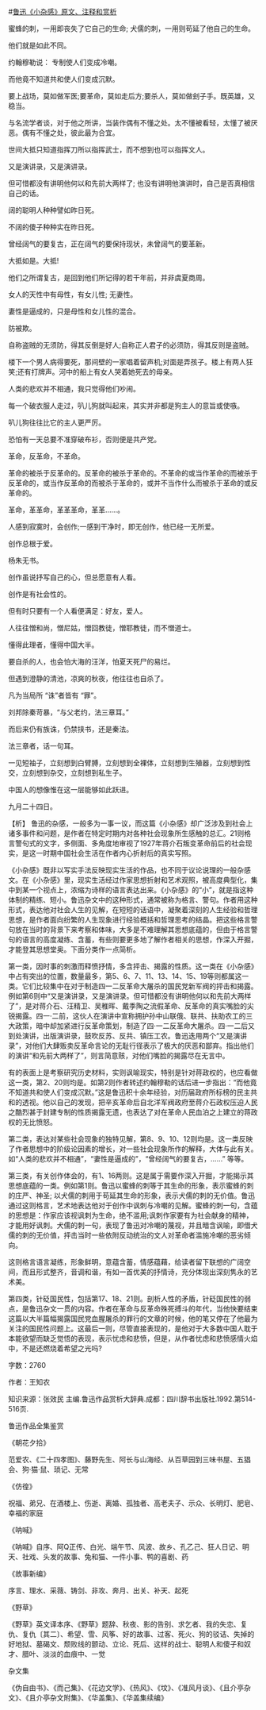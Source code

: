 #[鲁迅《小杂感》原文、注释和赏析](https://www.vrrw.net/wx/9580.html)

蜜蜂的刺，一用即丧失了它自己的生命; 犬儒的刺，一用则苟延了他自己的生命。

他们就是如此不同。

约翰穆勒说： 专制使人们变成冷嘲。

而他竟不知道共和使人们变成沉默。

要上战场，莫如做军医;要革命，莫如走后方;要杀人，莫如做刽子手。既英雄，又稳当。

与名流学者谈，对于他之所讲，当装作偶有不懂之处。太不懂被看轻，太懂了被厌恶。偶有不懂之处，彼此最为合宜。

世间大抵只知道指挥刀所以指挥武士，而不想到也可以指挥文人。

又是演讲录，又是演讲录。

但可惜都没有讲明他何以和先前大两样了; 也没有讲明他演讲时，自己是否真相信自己的话。

阔的聪明人种种譬如昨日死。

不阔的傻子种种实在昨日死。

曾经阔气的要复古，正在阔气的要保持现状，未曾阔气的要革新。

大抵如是。大抵!

他们之所谓复古，是回到他们所记得的若干年前，并非虞夏商周。

女人的天性中有母性，有女儿性; 无妻性。

妻性是逼成的，只是母性和女儿性的混合。

防被欺。

自称盗贼的无须防，得其反倒是好人;自称正人君子的必须防，得其反则是盗贼。

楼下一个男人病得要死，那间壁的一家唱着留声机;对面是弄孩子。楼上有两人狂笑;还有打牌声。河中的船上有女人哭着她死去的母亲。

人类的悲欢并不相通，我只觉得他们吵闹。

每一个破衣服人走过，叭儿狗就叫起来，其实并非都是狗主人的意旨或使嗾。

叭儿狗往往比它的主人更严厉。

恐怕有一天总要不准穿破布衫，否则便是共产党。

革命，反革命，不革命。

革命的被杀于反革命的。反革命的被杀于革命的。不革命的或当作革命的而被杀于反革命的，或当作反革命的而被杀于革命的，或并不当作什么而被杀于革命的或反革命的。

革命，革革命，革革革命，革革……。

人感到寂寞时，会创作;一感到干净时，即无创作，他已经一无所爱。

创作总根于爱。

杨朱无书。

创作虽说抒写自己的心，但总愿意有人看。

创作是有社会性的。

但有时只要有一个人看便满足：好友，爱人。

人往往憎和尚，憎尼姑，憎回教徒，憎耶教徒，而不憎道士。

懂得此理者，懂得中国大半。

要自杀的人，也会怕大海的汪洋，怕夏天死尸的易烂。

但遇到澄静的清池，凉爽的秋夜，他往往也自杀了。

凡为当局所 “诛”者皆有 “罪”。

刘邦除秦苛暴，“与父老约，法三章耳。”

而后来仍有族诛，仍禁挟书，还是秦法。

法三章者，话一句耳。

一见短袖子，立刻想到白臂膊，立刻想到全裸体，立刻想到生殖器，立刻想到性交，立刻想到杂交，立刻想到私生子。

中国人的想像惟在这一层能够如此跃进。

九月二十四日。



【析】 鲁迅的杂感，一般多为一事一议，而这篇《小杂感》却广泛涉及到社会上诸多事件和问题，是作者在特定时期内对各种社会现象所生感触的总汇。21则格言警句式的文字，多侧面、多角度地审视了1927年蒋介石叛变革命前后的社会现实，是这一时期中国社会生活在作者内心折射后的真实写照。

《小杂感》既非以写实手法反映现实生活的作品，也不同于议论说理的一般杂感文。在《小杂感》里，现实生活经过作家思想折射和艺术观照，被高度典型化，集中到某一个视点上，浓缩为诗样的语言表达出来。《小杂感》的“小”，就是指这种体制的精练、短小。鲁迅杂文中的这种形式，通常被称为格言、警句。作者用这种形式，表达他对社会人生的见解，在短短的话语中，凝聚着深刻的人生经验和哲理思想，是作者面向纷繁的人生现象进行经验概括和哲理思考的结晶。把这些格言警句放在当时的背景下来考察和体味，大多是不难理解其思想底蕴的，但由于格言警句的语言的高度凝练、含蓄，有些则要更多地了解作者相关的思想，作深入开掘，才能登其思想堂奥。下面分类作一点简析。

第一类，因时事的刺激而释愤抒情，多含抨击、揭露的性质。这一类在《小杂感》中占有突出的位置，数量最多，第5、6、7、11、13、14、15、19等则都属这一类。它们比较集中在对于制造四一二反革命大屠杀的国民党新军阀的抨击和揭露。例如第6则中“又是演讲录，又是演讲录。但可惜都没有讲明他何以和先前大两样了”，是对蒋介石、汪精卫、吴稚晖、戴季陶之流假革命、反革命的真实嘴脸的尖锐揭露。四一·二前，这伙人在演讲中宣称拥护孙中山联俄、联共、扶助农工的三大政策，暗中却加紧进行反革命策划，制造了四·一二反革命大屠杀。四·一二后又到处演讲，出版演讲录，鼓吹反苏、反共、镇压工农。鲁迅迭用两个“又是演讲录”，对他们大肆贩卖反革命言论的无耻行径表示了极大的厌恶和鄙弃。指出他们的演讲“和先前大两样了”，则言简意赅，对他们嘴脸的揭露尽在无言中。

有的表面上是考察研究历史材料，实则讽喻现实，特别是针对蒋政权的，也应看做这一类，第2、20则均是。如第2则作者转述约翰穆勒的话后进一步指出：“而他竟不知道共和使人们变成沉默。”这是鲁迅积十余年经验，对历届政府所标榜的民主共和的透视。他以自己的发现，把辛亥革命后自北洋军阀政府至蒋介石政权压迫人民之酷烈甚于封建专制的性质揭露无遗，也表达了对在革命人民血泊之上建立的蒋政权的无比愤怒。

第二类，表达对某些社会现象的独特见解，第8、9、10、12则均是。这一类反映了作者思想中的阶级论因素的增长，对一些社会现象所作的解释，大体与此有关。如“人类的悲欢并不相通”，“妻性是逼成的”，“曾经阔气的要复古，……” 等等。

第三类，有关创作体会的，有1、16两则。这是属于需要作深入开掘，才能揭示其思想底蕴的一类。例如第1则。鲁迅以蜜蜂的刺等于其生命的形象，表示蜜蜂的刺的庄严、神圣; 以犬儒的刺用于苟延其生命的形象，表示犬儒的刺的无价值。鲁迅通过这则格言，艺术地表达他对于创作中讽刺与冷嘲的见解。蜜蜂的刺一句，含蕴的思想是：作家应该视讽刺为生命，绝不滥用;讽刺作家要有为社会献身的精神，才能用好讽刺。犬儒的刺一句，表现了鲁迅对冷嘲的蔑视，并且暗含讽喻，即借犬儒的刺的无价值，抨击当时一些依附反动统治的文人对革命者滥施冷嘲的恶劣倾向。

这则格言语言凝练，形象鲜明，意蕴含蓄，情感蕴藉，给读者留下联想的广阔空间，而且形式整齐，音调和谐，有如一首优美的抒情诗，充分体现出深刻隽永的艺术美。

第四类，针砭国民性，包括第17、18、21则。剖析人性的矛盾，针砭国民性的弱点，是鲁迅杂文一贯的内容。作者在革命与反革命殊死搏斗的年代，当他快要结束这篇以大半篇幅揭露国民党血腥屠杀的罪行的文章的时候，他的笔又停在了他最为关注的国民性问题上。这最后一则，尽管直接表现的，是他对于大多数中国人耽于本能欲望而缺乏觉悟的表现，表示忧虑和悲愤，但是，从作者忧虑和悲愤感情火焰中，不是还燃烧着希望之光吗?

字数：2760

作者：王知农

知识来源：张效民 主编.鲁迅作品赏析大辞典.成都：四川辞书出版社.1992.第514-516页.

鲁迅作品全集鉴赏

《朝花夕拾》

范爱农、《二十四孝图》、藤野先生、阿长与山海经、从百草园到三味书屋、五猖会、狗·猫·鼠、琐记、无常

《仿徨》

祝福、弟兄、在酒楼上、伤逝、离婚、孤独者、高老夫子、示众、长明灯、肥皂、幸福的家庭

《呐喊》

《呐喊》自序、阿Q正传、白光、端午节、风波、故乡、孔乙己、狂人日记、明天、社戏、头发的故事、兔和猫、一件小事、鸭的喜剧、药

《故事新编》

序言、理水、采薇、铸剑、非攻、奔月、出关、补天、起死

《野草》

《野草》英文译本序、《野草》题辞、秋夜、影的告别、求乞者、我的失恋、复仇、复仇〔其二〕、希望、雪、风筝、好的故事、过客、死火、狗的驳诘、失掉的好地狱、墓碣文、颓败线的颤动、立论、死后、这样的战士、聪明人和傻子和奴才、腊叶、淡淡的血痕中、一觉

杂文集

《伪自由书》、《而己集》、《花边文学》、《热风》、《坟》、《准风月谈》、《且介亭杂文》、《且介亭杂文附集》、《华盖集》、《华盖集续编》

